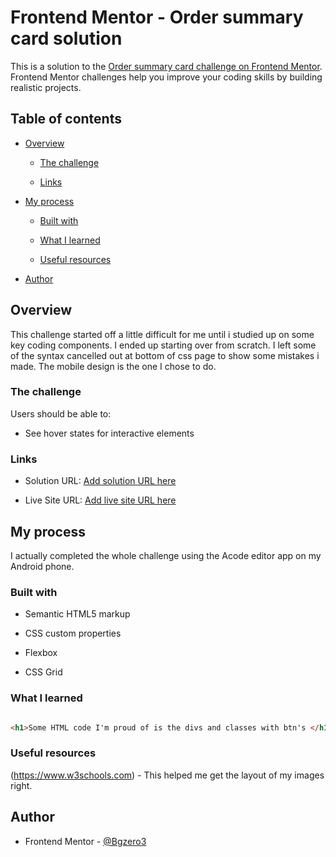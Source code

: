# Frontend Mentor - Order summary card solution

This is a solution to the [Order summary card challenge on Frontend Mentor](https://www.frontendmentor.io/challenges/order-summary-component-QlPmajDUj). Frontend Mentor challenges help you improve your coding skills by building realistic projects. 

## Table of contents

- [Overview](#overview)

  - [The challenge](#the-challenge)

  - [Links](#links)

- [My process](#my-process)

  - [Built with](#built-with)

  - [What I learned](#what-i-learned)

  - [Useful resources](#useful-resources)

- [Author](#author)

## Overview

This challenge started off a little difficult for me until i studied up on some key coding components. I ended up starting over from scratch. I left some of the syntax cancelled out at bottom of css page to show some mistakes i made. The mobile design is the one I chose to do.

### The challenge

Users should be able to:

- See hover states for interactive elements

### Links

- Solution URL: [Add solution URL here](https://your-solution-url.com)

- Live Site URL: [Add live site URL here](https://your-live-site-url.com)

## My process

I actually completed the whole challenge using the Acode editor app on my Android phone. 

### Built with

- Semantic HTML5 markup

- CSS custom properties

- Flexbox

- CSS Grid

### What I learned

```html

<h1>Some HTML code I'm proud of is the divs and classes with btn's </h1>

```

### Useful resources

(https://www.w3schools.com) - This helped me get the layout of my images right.

## Author

- Frontend Mentor - [@Bgzero3](https://www.frontendmentor.io/profile/yourusername)
